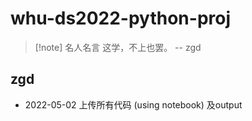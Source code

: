 # whu-ds2022-python-proj

> [!note] 名人名言
> 这学，不上也罢。 --  zgd

## zgd

- 2022-05-02 上传所有代码 (using notebook) 及output
